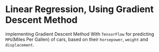 # Linear Regression, Using Gradient Descent Method
implementing Gradient Descent Method With `TensorFlow` for predicting `MPG`(Miles Per Gallen) of cars,
based on their `horsepower`, `weight` and `displacement`.
